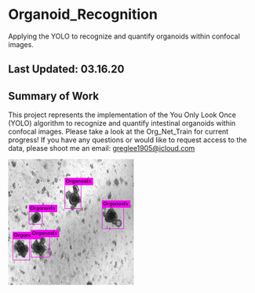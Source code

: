 # Organoid_Recognition
Applying the YOLO to recognize and quantify organoids within confocal images.

## Last Updated: 03.16.20

## Summary of Work
This project represents the implementation of the You Only Look Once (YOLO) algorithm to recognize and quantify intestinal organoids within confocal images. Please take a look at the Org_Net_Train for current progress! If you have any questions or would like to request access to the data, please shoot me an email: greglee1905@icloud.com

![Organoid](https://github.com/greglee1905/Organoid_Recognition/blob/master/results/test_1_preds.jpg)
